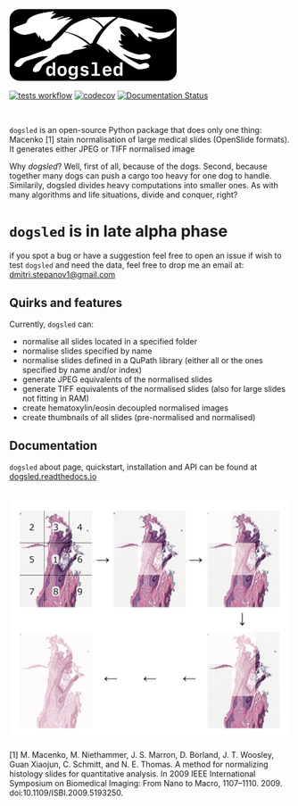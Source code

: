 <img src="https://raw.githubusercontent.com/RhDm/dogsled/main/docs/source/_static/dogsled_logo.svg" width="300">

<br>

[![tests workflow](https://github.com/RhDm/dogsled/actions/workflows/main.yml/badge.svg)](https://github.com/RhDm/dogsled/actions/workflows/main.yml)
[![codecov](https://codecov.io/gh/RhDm/dogsled/branch/main/graph/badge.svg?token=WMIQ6MD1UK)](https://codecov.io/gh/RhDm/dogsled)
[![Documentation Status](https://readthedocs.org/projects/dogsled/badge/?version=latest)](https://dogsled.readthedocs.io/en/latest/?badge=latest)

<br>

`dogsled` is an open-source Python package that does only one thing: Macenko [1] stain normalisation of large medical slides (OpenSlide formats). It generates either JPEG or TIFF normalised image


Why *dogsled*? Well, first of all, because of the dogs. Second, because together many dogs can push a cargo too heavy for one dog to handle. Similarily, dogsled divides heavy computations into smaller ones. As with many algorithms and life situations, divide and conquer, right?

# `dogsled` is in late alpha phase
if you spot a bug or have a suggestion feel free to open an issue
if wish to test `dogsled` and need the data, feel free to drop me an email at: dmitri.stepanov1@gmail.com

## Quirks and features

Currently, `dogsled` can:
- normalise all slides located in a specified folder
- normalise slides specified by name
- normalise slides defined in a QuPath library (either all or the ones specified by name and/or index)
- generate JPEG equivalents of the normalised slides
- generate TIFF equivalents of the normalised slides (also for large slides not fitting in RAM)
- create hematoxylin/eosin decoupled normalised images
- create thumbnails of all slides (pre-normalised and normalised)

## Documentation
`dogsled` about page, quickstart, installation and API can be found at [dogsled.readthedocs.io](LINK_HERE)

<br>

<img src="https://raw.githubusercontent.com/RhDm/dogsled/main/docs/source/_static/graph.jpeg" width="800">

<br>

[1] M. Macenko, M. Niethammer, J. S. Marron, D. Borland, J. T. Woosley, Guan Xiaojun, C. Schmitt, and N. E. Thomas. A method for normalizing histology slides for quantitative analysis. In 2009 IEEE International Symposium on Biomedical Imaging: From Nano to Macro, 1107–1110. 2009. doi:10.1109/ISBI.2009.5193250.
